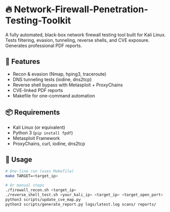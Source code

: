 # 🔥 Network-Firewall-Penetration-Testing-Toolkit

A fully automated, black-box network firewall testing tool built for Kali Linux. Tests filtering, evasion, tunneling, reverse shells, and CVE exposure. Generates professional PDF reports.

## 🧰 Features

- Recon & evasion (Nmap, hping3, traceroute)
- DNS tunneling tests (iodine, dns2tcp)
- Reverse shell bypass with Metasploit + ProxyChains
- CVE-linked PDF reports
- Makefile for one-command automation

## 📦 Requirements

- Kali Linux (or equivalent)
- Python 3 (`pip install fpdf`)
- Metasploit Framework
- ProxyChains, curl, iodine, dns2tcp

## 🚀 Usage

```bash
# One-line run (uses Makefile)
make TARGET=<target_ip>

# Or manual steps
./firewall_recon.sh <target_ip>
./reverse_shell_test.sh <your_kali_ip> <target_ip> <target_open_port>
python3 scripts/update_cve_map.py
python3 scripts/generate_report.py logs/latest.log scans/ reports/
